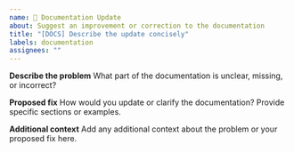 ```yaml
---
name: 📖 Documentation Update
about: Suggest an improvement or correction to the documentation
title: "[DOCS] Describe the update concisely"
labels: documentation
assignees: ""
---
```


**Describe the problem**
What part of the documentation is unclear, missing, or incorrect?

**Proposed fix**
How would you update or clarify the documentation? Provide specific sections or examples.

**Additional context**
Add any additional context about the problem or your proposed fix here.
